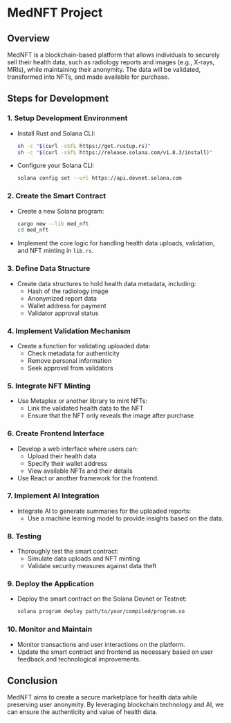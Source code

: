 # MedNFT Project

## Overview
MedNFT is a blockchain-based platform that allows individuals to securely sell their health data, such as radiology reports and images (e.g., X-rays, MRIs), while maintaining their anonymity. The data will be validated, transformed into NFTs, and made available for purchase.

## Steps for Development

### 1. **Setup Development Environment**
   - Install Rust and Solana CLI:
     ```bash
     sh -c "$(curl -sSfL https://get.rustup.rs)"
     sh -c "$(curl -sSfL https://release.solana.com/v1.8.3/install)"
     ```
   - Configure your Solana CLI:
     ```bash
     solana config set --url https://api.devnet.solana.com
     ```

### 2. **Create the Smart Contract**
   - Create a new Solana program:
     ```bash
     cargo new --lib med_nft
     cd med_nft
     ```
   - Implement the core logic for handling health data uploads, validation, and NFT minting in `lib.rs`.

### 3. **Define Data Structure**
   - Create data structures to hold health data metadata, including:
     - Hash of the radiology image
     - Anonymized report data
     - Wallet address for payment
     - Validator approval status

### 4. **Implement Validation Mechanism**
   - Create a function for validating uploaded data:
     - Check metadata for authenticity
     - Remove personal information
     - Seek approval from validators

### 5. **Integrate NFT Minting**
   - Use Metaplex or another library to mint NFTs:
     - Link the validated health data to the NFT
     - Ensure that the NFT only reveals the image after purchase

### 6. **Create Frontend Interface**
   - Develop a web interface where users can:
     - Upload their health data
     - Specify their wallet address
     - View available NFTs and their details
   - Use React or another framework for the frontend.

### 7. **Implement AI Integration**
   - Integrate AI to generate summaries for the uploaded reports:
     - Use a machine learning model to provide insights based on the data.

### 8. **Testing**
   - Thoroughly test the smart contract:
     - Simulate data uploads and NFT minting
     - Validate security measures against data theft

### 9. **Deploy the Application**
   - Deploy the smart contract on the Solana Devnet or Testnet:
     ```bash
     solana program deploy path/to/your/compiled/program.so
     ```

### 10. **Monitor and Maintain**
   - Monitor transactions and user interactions on the platform.
   - Update the smart contract and frontend as necessary based on user feedback and technological improvements.

## Conclusion
MedNFT aims to create a secure marketplace for health data while preserving user anonymity. By leveraging blockchain technology and AI, we can ensure the authenticity and value of health data.
